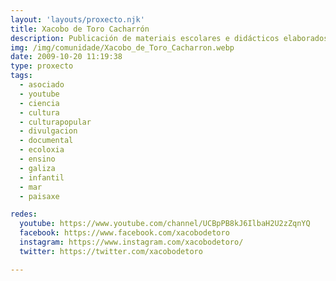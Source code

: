 ```yaml
---
layout: 'layouts/proxecto.njk'
title: Xacobo de Toro Cacharrón
description: Publicación de materiais escolares e didácticos elaborados polo profesor Xacobo de Toro e persoas colaboradoras. Tamén atoparás listas de reprodución para diferentes unidades didácticas de ciencias.
img: /img/comunidade/Xacobo_de_Toro_Cacharron.webp
date: 2009-10-20 11:19:38
type: proxecto
tags:
  - asociado
  - youtube
  - ciencia
  - cultura
  - culturapopular
  - divulgacion
  - documental
  - ecoloxia
  - ensino
  - galiza
  - infantil
  - mar
  - paisaxe

redes:
  youtube: https://www.youtube.com/channel/UCBpPB8kJ6IlbaH2U2zZqnYQ
  facebook: https://www.facebook.com/xacobodetoro
  instagram: https://www.instagram.com/xacobodetoro/
  twitter: https://twitter.com/xacobodetoro

---
```

